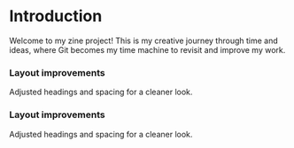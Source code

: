 # Introduction

Welcome to my zine project! This is my creative journey through time and ideas, where Git becomes my time machine to revisit and improve my work.


### Layout improvements
Adjusted headings and spacing for a cleaner look.
### Layout improvements
Adjusted headings and spacing for a cleaner look.
